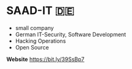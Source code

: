 # SAAD-IT 🇩🇪
* small company
* German IT-Security, Software Development
* Hacking Operations
* Open Source

**Website**
https://bit.ly/39SsBp7
